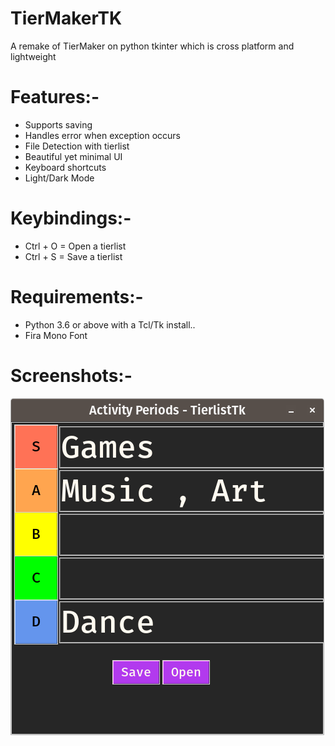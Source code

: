 # TierMakerTK
A remake of TierMaker on python tkinter which is cross platform and lightweight

# Features:-

- Supports saving
- Handles error when exception occurs
- File Detection with tierlist
- Beautiful yet minimal UI
- Keyboard shortcuts
- Light/Dark Mode

# Keybindings:-

- Ctrl + O = Open a tierlist
- Ctrl + S = Save a tierlist

# Requirements:-

- Python 3.6 or above with a Tcl/Tk install..
- Fira Mono Font

# Screenshots:-
![master](img/TierlistTK.png)
